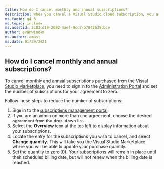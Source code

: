 ```yaml
---
title: How do I cancel monthly and annual subscriptions?
description: When you cancel a Visual Studio cloud subscription, you are canceling automatic renewal. The subscription continues until its normal...
ms.faqid: q4_6
ms.topic: include
ms.assetid: 2c83cd19-2692-4aef-9cd7-b7842639cbce
author: evanwindom
ms.author: amast
ms.date: 01/29/2021
---
```


## How do I cancel monthly and annual subscriptions?
To cancel monthly and annual subscriptions purchased from the [Visual Studio Marketplace](https://marketplace.visualstudio.com), you need to sign in to the [Administration Portal](https://manage.visualstudio.com) and set the number of subscriptions for your agreement to zero.

Follow these steps to reduce the number of subscriptions:
1.	Sign in to the [subscriptions management portal](https://manage.visualstudio.com).
2.	If you are an admin on more than one agreement, choose the desired agreement from the drop-down list.
3.	Select the **Overview** icon at the top left to display information about your subscriptions.
4.	Locate the entry for the subscriptions you wish to cancel, and select **Change quantity**. This will take you the Visual Studio Marketplace where you will be able to update your purchase quantity. 
5.	Set the quantity to zero (0). Your subscriptions will remain in place until their scheduled billing date, but will not renew when the billing date is reached.

